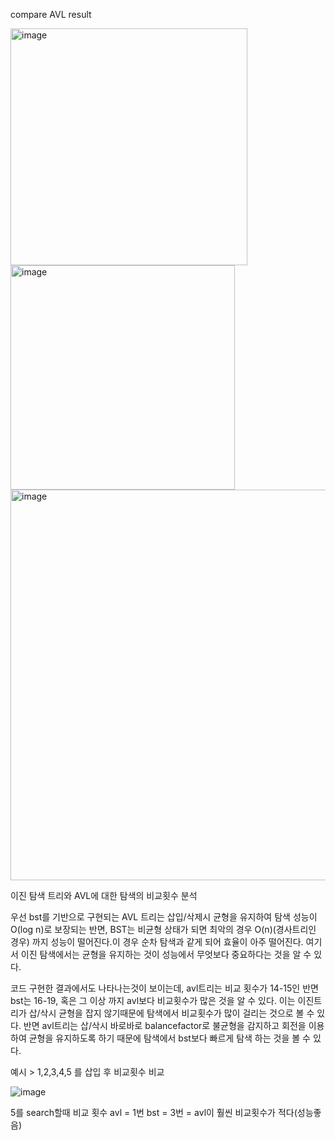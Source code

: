 compare AVL result

<img width="379" alt="image" src="https://github.com/user-attachments/assets/e0179b5d-eed0-4bc7-b52e-d4c74588647a">

<img width="359" alt="image" src="https://github.com/user-attachments/assets/7202b5ba-fa59-40af-8a46-79e07dfb9c4e">
<img width="625" alt="image" src="https://github.com/user-attachments/assets/42a79f18-41eb-419a-892c-4ca62005ad07">



이진 탐색 트리와 AVL에 대한 탐색의 비교횟수 분석

우선 bst를 기반으로 구현되는 AVL 트리는 삽입/삭제시 균형을 유지하여 탐색 성능이 O(log n)로 보장되는 반면, 
BST는 비균형 상태가 되면 최악의 경우 O(n)(경사트리인 경우) 까지 성능이 떨어진다.이 경우 순차 탐색과 같게 되어 효율이 아주 떨어진다. 
여기서 이진 탐색에서는 균형을 유지하는 것이 성능에서 무엇보다 중요하다는 것을 알 수 있다.

코드 구현한 결과에서도 나타나는것이 보이는데, avl트리는 비교 횟수가 14-15인 반면 bst는 16-19, 혹은 그 이상 까지 avl보다 비교횟수가 많은 것을 알 수 있다.
이는 이진트리가 삽/삭시 균형을 잡지 않기때문에 탐색에서 비교횟수가 많이 걸리는 것으로 볼 수 있다. 
반면 avl트리는 삽/삭시 바로바로 balancefactor로 불균형을 감지하고 회전을 이용하여 균형을 유지하도록 하기 때문에 탐색에서 bst보다 빠르게 탐색 하는 것을 볼 수 있다.

예시 > 1,2,3,4,5 를 삽입 후 비교횟수 비교 


![image](https://github.com/user-attachments/assets/22f845e5-4b61-4473-8c6e-bcbfb410a62f)


5를 search할때 비교 횟수 avl = 1번 bst = 3번
= avl이 훨씬 비교횟수가 적다(성능좋음) 
